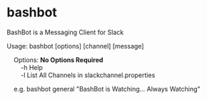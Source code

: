 # bashbot
BashBot is a Messaging Client for Slack

Usage: bashbot [options] [channel] [message]
  
  &nbsp;&nbsp;&nbsp;&nbsp;Options:    **No Options Required**
  <br>&nbsp;&nbsp;&nbsp;&nbsp;&nbsp;&nbsp;&nbsp;&nbsp;-h    Help
  <br>&nbsp;&nbsp;&nbsp;&nbsp;&nbsp;&nbsp;&nbsp;&nbsp;-l    List All Channels in slackchannel.properties
      
  &nbsp;&nbsp;&nbsp;&nbsp;e.g. bashbot general "BashBot is Watching... Always Watching"
